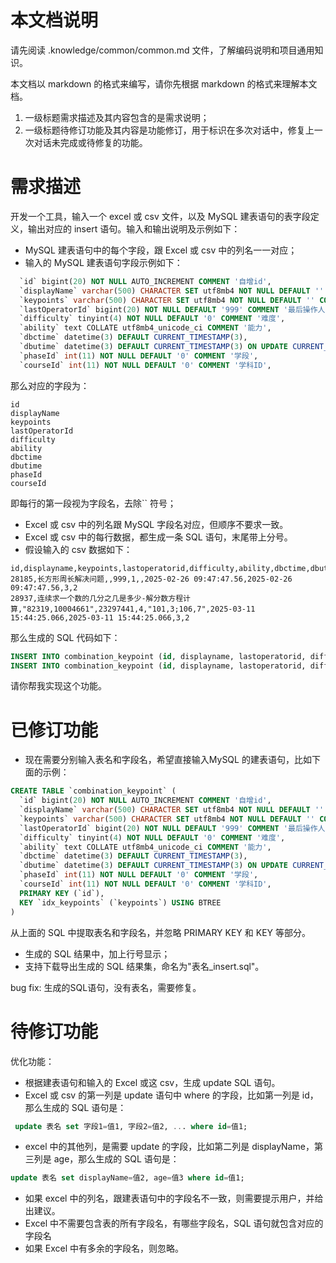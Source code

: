 # 本文档说明

请先阅读 .knowledge/common/common.md 文件，了解编码说明和项目通用知识。

本文档以 markdown 的格式来编写，请你先根据 markdown 的格式来理解本文档。

1. 一级标题需求描述及其内容包含的是需求说明；
2. 一级标题待修订功能及其内容是功能修订，用于标识在多次对话中，修复上一次对话未完成或待修复的功能。

# 需求描述
开发一个工具，输入一个 excel 或 csv 文件，以及 MySQL 建表语句的表字段定义，输出对应的 insert 语句。输入和输出说明及示例如下：
- MySQL 建表语句中的每个字段，跟 Excel 或 csv 中的列名一一对应；
- 输入的 MySQL 建表语句字段示例如下：
```sql
  `id` bigint(20) NOT NULL AUTO_INCREMENT COMMENT '自增id',
  `displayName` varchar(500) CHARACTER SET utf8mb4 NOT NULL DEFAULT '' COMMENT '客户端展示名称',
  `keypoints` varchar(500) CHARACTER SET utf8mb4 NOT NULL DEFAULT '' COMMENT '包含知识点列表合集，多个用逗号分割',
  `lastOperatorId` bigint(20) NOT NULL DEFAULT '999' COMMENT '最后操作人id 999-系统',
  `difficulty` tinyint(4) NOT NULL DEFAULT '0' COMMENT '难度',
  `ability` text COLLATE utf8mb4_unicode_ci COMMENT '能力',
  `dbctime` datetime(3) DEFAULT CURRENT_TIMESTAMP(3),
  `dbutime` datetime(3) DEFAULT CURRENT_TIMESTAMP(3) ON UPDATE CURRENT_TIMESTAMP(3),
  `phaseId` int(11) NOT NULL DEFAULT '0' COMMENT '学段',
  `courseId` int(11) NOT NULL DEFAULT '0' COMMENT '学科ID',
```
那么对应的字段为：
```text
id
displayName
keypoints
lastOperatorId
difficulty
ability
dbctime
dbutime
phaseId
courseId
```
即每行的第一段视为字段名，去除`` 符号；
- Excel 或 csv 中的列名跟 MySQL 字段名对应，但顺序不要求一致。
- Excel 或 csv 中的每行数据，都生成一条 SQL 语句，末尾带上分号。
- 假设输入的 csv 数据如下：
```csv
id,displayname,keypoints,lastoperatorid,difficulty,ability,dbctime,dbutime,phaseid,courseid
28185,长方形周长解决问题,,999,1,,2025-02-26 09:47:47.56,2025-02-26 09:47:47.56,3,2
28937,连续求一个数的几分之几是多少-解分数方程计算,"82319,10004661",23297441,4,"101,3;106,7",2025-03-11 15:44:25.066,2025-03-11 15:44:25.066,3,2
```
那么生成的 SQL 代码如下：
```sql
INSERT INTO combination_keypoint (id, displayname, lastoperatorid, difficulty, ability, dbctime, dbutime, phaseid, courseid) VALUES (28185, '长方形周长解决问题', 999, 1, NULL, '2025-02-26 09:47:47.56', '2025-02-26 09:47:47.56', 3, 2);
INSERT INTO combination_keypoint (id, displayname, lastoperatorid, difficulty, ability, dbctime, dbutime, phaseid, courseid) VALUES (28937, '连续求一个数的几分之几是多少-解分数方程计算', 23297441, 4, '101,3;106,7', '2025-03-11 15:44:25.066', '2025-03-11 15:44:25.066', 3, 2);
```

请你帮我实现这个功能。
# 已修订功能

- 现在需要分别输入表名和字段名，希望直接输入MySQL 的建表语句，比如下面的示例：
```sql
CREATE TABLE `combination_keypoint` (
  `id` bigint(20) NOT NULL AUTO_INCREMENT COMMENT '自增id',
  `displayName` varchar(500) CHARACTER SET utf8mb4 NOT NULL DEFAULT '' COMMENT '客户端展示名称',
  `keypoints` varchar(500) CHARACTER SET utf8mb4 NOT NULL DEFAULT '' COMMENT '包含知识点列表合集，多个用逗号分割',
  `lastOperatorId` bigint(20) NOT NULL DEFAULT '999' COMMENT '最后操作人id 999-系统',
  `difficulty` tinyint(4) NOT NULL DEFAULT '0' COMMENT '难度',
  `ability` text COLLATE utf8mb4_unicode_ci COMMENT '能力',
  `dbctime` datetime(3) DEFAULT CURRENT_TIMESTAMP(3),
  `dbutime` datetime(3) DEFAULT CURRENT_TIMESTAMP(3) ON UPDATE CURRENT_TIMESTAMP(3),
  `phaseId` int(11) NOT NULL DEFAULT '0' COMMENT '学段',
  `courseId` int(11) NOT NULL DEFAULT '0' COMMENT '学科ID',
  PRIMARY KEY (`id`),
  KEY `idx_keypoints` (`keypoints`) USING BTREE
)
```
从上面的 SQL 中提取表名和字段名，并忽略 PRIMARY KEY 和 KEY 等部分。
- 生成的 SQL 结果中，加上行号显示；
- 支持下载导出生成的 SQL 结果集，命名为"表名_insert.sql"。

bug fix: 生成的SQL语句，没有表名，需要修复。

# 待修订功能
优化功能：
- 根据建表语句和输入的 Excel 或这 csv，生成 update SQL 语句。
- Excel 或 csv 的第一列是 update 语句中 where 的字段，比如第一列是 id，那么生成的 SQL 语句是：
```sql
 update 表名 set 字段1=值1, 字段2=值2, ... where id=值1;
 ```
 - excel 中的其他列，是需要 update 的字段，比如第二列是 displayName，第三列是 age，那么生成的 SQL 语句是：
 ```sql
 update 表名 set displayName=值2, age=值3 where id=值1;
 ```
 - 如果 excel 中的列名，跟建表语句中的字段名不一致，则需要提示用户，并给出建议。
 - Excel 中不需要包含表的所有字段名，有哪些字段名，SQL 语句就包含对应的字段名
 - 如果 Excel 中有多余的字段名，则忽略。
